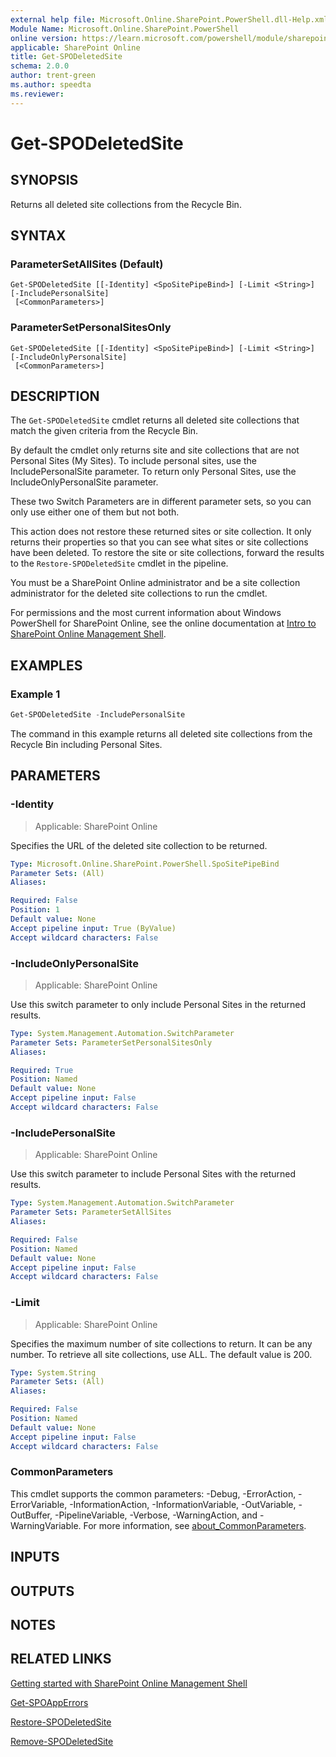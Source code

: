 ```yaml
---
external help file: Microsoft.Online.SharePoint.PowerShell.dll-Help.xml
Module Name: Microsoft.Online.SharePoint.PowerShell
online version: https://learn.microsoft.com/powershell/module/sharepoint-online/get-spodeletedsite
applicable: SharePoint Online
title: Get-SPODeletedSite
schema: 2.0.0
author: trent-green
ms.author: speedta
ms.reviewer:
---
```


# Get-SPODeletedSite

## SYNOPSIS

Returns all deleted site collections from the Recycle Bin.

## SYNTAX

### ParameterSetAllSites (Default)
```
Get-SPODeletedSite [[-Identity] <SpoSitePipeBind>] [-Limit <String>] [-IncludePersonalSite]
 [<CommonParameters>]
```

### ParameterSetPersonalSitesOnly
```
Get-SPODeletedSite [[-Identity] <SpoSitePipeBind>] [-Limit <String>] [-IncludeOnlyPersonalSite]
 [<CommonParameters>]
```

## DESCRIPTION

The `Get-SPODeletedSite` cmdlet returns all deleted site collections that match the given criteria from the Recycle Bin.

By default the cmdlet only returns site and site collections that are not Personal Sites (My Sites).
To include personal sites, use the IncludePersonalSite parameter.
To return only Personal Sites, use the IncludeOnlyPersonalSite parameter.

These two Switch Parameters are in different parameter sets, so you can only use either one of them but not both.

This action does not restore these returned sites or site collection.
It only returns their properties so that you can see what sites or site collections have been deleted.
To restore the site or site collections, forward the results to the `Restore-SPODeletedSite` cmdlet in the pipeline.

You must be a SharePoint Online administrator and be a site collection administrator for the deleted site collections to run the cmdlet.

For permissions and the most current information about Windows PowerShell for SharePoint Online, see the online documentation at [Intro to SharePoint Online Management Shell](/powershell/sharepoint/sharepoint-online/introduction-sharepoint-online-management-shell).

## EXAMPLES

### Example 1

```powershell
Get-SPODeletedSite -IncludePersonalSite
```

The command in this example returns all deleted site collections from the Recycle Bin including Personal Sites.

## PARAMETERS

### -Identity

> Applicable: SharePoint Online

Specifies the URL of the deleted site collection to be returned.

```yaml
Type: Microsoft.Online.SharePoint.PowerShell.SpoSitePipeBind
Parameter Sets: (All)
Aliases:

Required: False
Position: 1
Default value: None
Accept pipeline input: True (ByValue)
Accept wildcard characters: False
```

### -IncludeOnlyPersonalSite

> Applicable: SharePoint Online

Use this switch parameter to only include Personal Sites in the returned results.

```yaml
Type: System.Management.Automation.SwitchParameter
Parameter Sets: ParameterSetPersonalSitesOnly
Aliases:

Required: True
Position: Named
Default value: None
Accept pipeline input: False
Accept wildcard characters: False
```

### -IncludePersonalSite

> Applicable: SharePoint Online

Use this switch parameter to include Personal Sites with the returned results.

```yaml
Type: System.Management.Automation.SwitchParameter
Parameter Sets: ParameterSetAllSites
Aliases:

Required: False
Position: Named
Default value: None
Accept pipeline input: False
Accept wildcard characters: False
```

### -Limit

> Applicable: SharePoint Online

Specifies the maximum number of site collections to return.
It can be any number.
To retrieve all site collections, use ALL.
The default value is 200.

```yaml
Type: System.String
Parameter Sets: (All)
Aliases:

Required: False
Position: Named
Default value: None
Accept pipeline input: False
Accept wildcard characters: False
```

### CommonParameters

This cmdlet supports the common parameters: -Debug, -ErrorAction, -ErrorVariable, -InformationAction, -InformationVariable, -OutVariable, -OutBuffer, -PipelineVariable, -Verbose, -WarningAction, and -WarningVariable. For more information, see [about_CommonParameters](https://go.microsoft.com/fwlink/?LinkID=113216).

## INPUTS

## OUTPUTS

## NOTES

## RELATED LINKS

[Getting started with SharePoint Online Management Shell](/powershell/sharepoint/sharepoint-online/connect-sharepoint-online)

[Get-SPOAppErrors](Get-SPOAppErrors.md)

[Restore-SPODeletedSite](Restore-SPODeletedSite.md)

[Remove-SPODeletedSite](Remove-SPODeletedSite.md)
